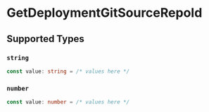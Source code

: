 # GetDeploymentGitSourceRepoId


## Supported Types

### `string`

```typescript
const value: string = /* values here */
```

### `number`

```typescript
const value: number = /* values here */
```

